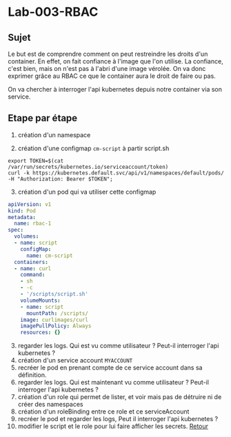 # Lab-003-RBAC
## Sujet
Le but est de comprendre comment on peut restreindre les droits d'un container. En effet, on fait confiance à l'image que l'on utilise.
La confiance, c'est bien, mais on n'est pas à l'abri d'une image vérolée.
On va donc exprimer grâce au RBAC ce que le container aura le droit de faire ou pas.

On va chercher à interroger l'api kubernetes depuis notre container via son service.
## Etape par étape
1) création d'un namespace

2) création d'une configmap `cm-script` à partir
script.sh
```shell
export TOKEN=$(cat /var/run/secrets/kubernetes.io/serviceaccount/token)
curl -k https://kubernetes.default.svc/api/v1/namespaces/default/pods/ -H "Authorization: Bearer $TOKEN"; 
```


3) création d'un pod qui va utiliser cette configmap
```yaml
apiVersion: v1
kind: Pod
metadata:
  name: rbac-1
spec:
  volumes:
  - name: script
    configMap:
      name: cm-script
  containers:
  - name: curl  
    command:
    - sh
    - -c
    - '/scripts/script.sh'
    volumeMounts:
    - name: script
      mountPath: /scripts/ 
    image: curlimages/curl
    imagePullPolicy: Always
    resources: {}
```
3) regarder les logs. Qui est vu comme utilisateur ? Peut-il interroger l'api kubernetes ?
4) création d'un service account `MYACCOUNT` 
5) recréer le pod en prenant compte de ce service account dans sa définition. 
6) regarder les logs. Qui est maintenant vu comme utilisateur ? Peut-il interroger l'api kubernetes ?
7) création d'un role qui permet de lister, et voir mais pas de détruire ni de créer des namespaces
8) création d'un roleBinding entre ce role et ce serviceAccount
9) recréer le pod et regarder les logs, Peut il interroger l'api kubernetes ?
10) modifier le script et le role pour lui faire afficher les secrets.
[Retour](https://obeyler.github.io/Formation-K8S/)
